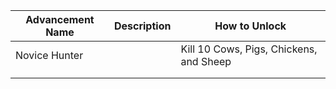 | Advancement Name | Description | How to Unlock |
|---|---|---|
| Novice Hunter |  | Kill 10 Cows, Pigs, Chickens, and Sheep |
|   |   |   |
|   |   |   |
